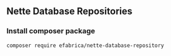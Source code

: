 ## Nette Database Repositories

### Install composer package
    composer require efabrica/nette-database-repository
